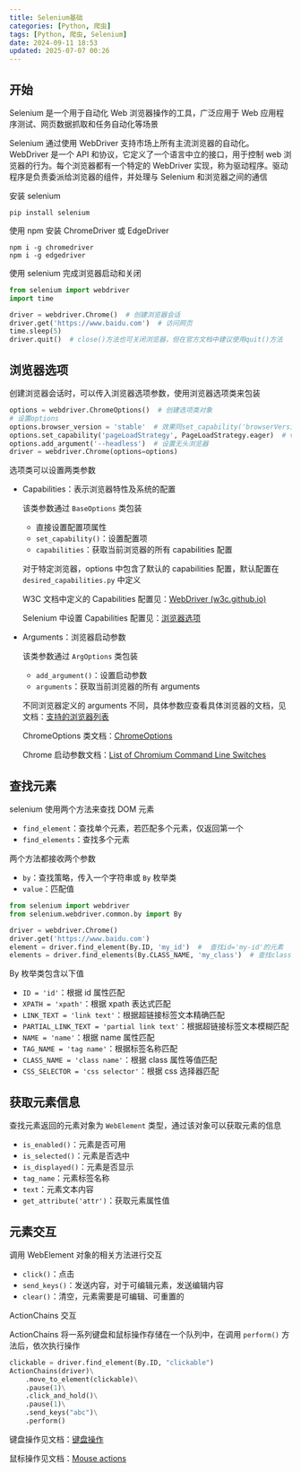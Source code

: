 ```yaml
---
title: Selenium基础
categories: [Python, 爬虫]
tags: [Python, 爬虫, Selenium]
date: 2024-09-11 18:53
updated: 2025-07-07 00:26
---
```

## 开始

Selenium 是一个用于自动化 Web 浏览器操作的工具，广泛应用于 Web 应用程序测试、网页数据抓取和任务自动化等场景

Selenium 通过使用 WebDriver 支持市场上所有主流浏览器的自动化。WebDriver 是一个 API 和协议，它定义了一个语言中立的接口，用于控制 web 浏览器的行为。每个浏览器都有一个特定的 WebDriver 实现，称为驱动程序。驱动程序是负责委派给浏览器的组件，并处理与 Selenium 和浏览器之间的通信

安装 selenium

```
pip install selenium
```

使用 npm 安装 ChromeDriver 或 EdgeDriver

```
npm i -g chromedriver
npm i -g edgedriver
```

使用 selenium 完成浏览器启动和关闭

```python
from selenium import webdriver
import time

driver = webdriver.Chrome()  # 创建浏览器会话
driver.get('https://www.baidu.com')  # 访问网页
time.sleep(5)
driver.quit()  # close()方法也可关闭浏览器，但在官方文档中建议使用quit()方法
```

## 浏览器选项

创建浏览器会话时，可以传入浏览器选项参数，使用浏览器选项类来包装

```python
options = webdriver.ChromeOptions()  # 创建选项类对象
# 设置options
options.browser_version = 'stable'  # 效果同set_capability('browserVersion', 'stable')
options.set_capability('pageLoadStrategy', PageLoadStrategy.eager)  # value也可传入'eager'
options.add_argument('--headless')  # 设置无头浏览器
driver = webdriver.Chrome(options=options)
```

选项类可以设置两类参数

- Capabilities：表示浏览器特性及系统的配置

    该类参数通过 `BaseOptions` 类包装

    - 直接设置配置项属性
    - `set_capability()`：设置配置项
    - `capabilities`：获取当前浏览器的所有 capabilities 配置

    对于特定浏览器，options 中包含了默认的 capabilities 配置，默认配置在 `desired_capabilities.py` 中定义

    W3C 文档中定义的 Capabilities 配置见：[WebDriver (w3c.github.io)](https://w3c.github.io/webdriver/#capabilities)

    Selenium 中设置 Capabilities 配置见：[浏览器选项](https://www.selenium.dev/zh-cn/documentation/webdriver/drivers/options/)

- Arguments：浏览器启动参数

    该类参数通过 `ArgOptions` 类包装

    - `add_argument()`：设置启动参数
    - `arguments`：获取当前浏览器的所有 arguments

    不同浏览器定义的 arguments 不同，具体参数应查看具体浏览器的文档，见文档：[支持的浏览器列表](https://www.selenium.dev/zh-cn/documentation/webdriver/browsers/)

    ChromeOptions 类文档：[ChromeOptions](https://developer.chrome.com/docs/chromedriver/capabilities?hl=zh-cn#recognized_capabilities)

    Chrome 启动参数文档：[List of Chromium Command Line Switches](https://peter.sh/experiments/chromium-command-line-switches/)

## 查找元素

selenium 使用两个方法来查找 DOM 元素

- `find_element`：查找单个元素，若匹配多个元素，仅返回第一个
- `find_elements`：查找多个元素

两个方法都接收两个参数

- `by`：查找策略，传入一个字符串或 `By` 枚举类
- `value`：匹配值

```python
from selenium import webdriver
from selenium.webdriver.common.by import By

driver = webdriver.Chrome()
driver.get('https://www.baidu.com')
element = driver.find_element(By.ID, 'my_id')  #  查找id='my-id'的元素
elements = driver.find_elements(By.CLASS_NAME, 'my_class')  # 查找class='my-class'的元素
```

By 枚举类包含以下值

- `ID = 'id'`：根据 id 属性匹配
- `XPATH = 'xpath'`：根据 xpath 表达式匹配
- `LINK_TEXT = 'link text'`：根据超链接标签文本精确匹配
- `PARTIAL_LINK_TEXT = 'partial link text'`：根据超链接标签文本模糊匹配
- `NAME = 'name'`：根据 name 属性匹配
- `TAG_NAME = 'tag name'`：根据标签名称匹配
- `CLASS_NAME = 'class name'`：根据 class 属性等值匹配
- `CSS_SELECTOR = 'css selector'`：根据 css 选择器匹配

## 获取元素信息

查找元素返回的元素对象为 `WebElement` 类型，通过该对象可以获取元素的信息

- `is_enabled()`：元素是否可用
- `is_selected()`：元素是否选中
- `is_displayed()`：元素是否显示
- `tag_name`：元素标签名称
- `text`：元素文本内容
- `get_attribute('attr')`：获取元素属性值

## 元素交互

调用 WebElement 对象的相关方法进行交互

- `click()`：点击
- `send_keys()`：发送内容，对于可编辑元素，发送编辑内容
- `clear()`：清空，元素需要是可编辑、可重置的

ActionChains 交互

ActionChains 将一系列键盘和鼠标操作存储在一个队列中，在调用 `perform()` 方法后，依次执行操作

```python
clickable = driver.find_element(By.ID, "clickable")
ActionChains(driver)\
    .move_to_element(clickable)\
    .pause(1)\
    .click_and_hold()\
    .pause(1)\
    .send_keys("abc")\
    .perform()
```

键盘操作见文档：[键盘操作](https://www.selenium.dev/zh-cn/documentation/webdriver/actions_api/keyboard/)

鼠标操作见文档：[Mouse actions](https://www.selenium.dev/zh-cn/documentation/webdriver/actions_api/mouse/)
